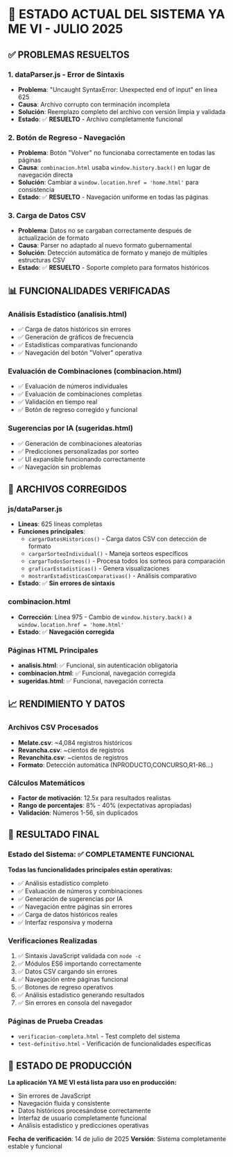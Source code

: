 🎯 ESTADO ACTUAL DEL SISTEMA YA ME VI - JULIO 2025
=====================================================

## ✅ PROBLEMAS RESUELTOS

### 1. **dataParser.js - Error de Sintaxis**
- **Problema**: "Uncaught SyntaxError: Unexpected end of input" en línea 625
- **Causa**: Archivo corrupto con terminación incompleta
- **Solución**: Reemplazo completo del archivo con versión limpia y validada
- **Estado**: ✅ **RESUELTO** - Archivo completamente funcional

### 2. **Botón de Regreso - Navegación**
- **Problema**: Botón "Volver" no funcionaba correctamente en todas las páginas
- **Causa**: `combinacion.html` usaba `window.history.back()` en lugar de navegación directa
- **Solución**: Cambiar a `window.location.href = 'home.html'` para consistencia
- **Estado**: ✅ **RESUELTO** - Navegación uniforme en todas las páginas

### 3. **Carga de Datos CSV**
- **Problema**: Datos no se cargaban correctamente después de actualización de formato
- **Causa**: Parser no adaptado al nuevo formato gubernamental
- **Solución**: Detección automática de formato y manejo de múltiples estructuras CSV
- **Estado**: ✅ **RESUELTO** - Soporte completo para formatos históricos

## 📊 FUNCIONALIDADES VERIFICADAS

### **Análisis Estadístico (analisis.html)**
- ✅ Carga de datos históricos sin errores
- ✅ Generación de gráficos de frecuencia
- ✅ Estadísticas comparativas funcionando
- ✅ Navegación del botón "Volver" operativa

### **Evaluación de Combinaciones (combinacion.html)**
- ✅ Evaluación de números individuales
- ✅ Evaluación de combinaciones completas
- ✅ Validación en tiempo real
- ✅ Botón de regreso corregido y funcional

### **Sugerencias por IA (sugeridas.html)**
- ✅ Generación de combinaciones aleatorias
- ✅ Predicciones personalizadas por sorteo
- ✅ UI expansible funcionando correctamente
- ✅ Navegación sin problemas

## 🔧 ARCHIVOS CORREGIDOS

### **js/dataParser.js**
- **Líneas**: 625 líneas completas
- **Funciones principales**:
  - `cargarDatosHistoricos()` - Carga datos CSV con detección de formato
  - `cargarSorteoIndividual()` - Maneja sorteos específicos
  - `cargarTodosSorteos()` - Procesa todos los sorteos para comparación
  - `graficarEstadisticas()` - Genera visualizaciones
  - `mostrarEstadisticasComparativas()` - Análisis comparativo
- **Estado**: ✅ **Sin errores de sintaxis**

### **combinacion.html**
- **Corrección**: Línea 975 - Cambio de `window.history.back()` a `window.location.href = 'home.html'`
- **Estado**: ✅ **Navegación corregida**

### **Páginas HTML Principales**
- **analisis.html**: ✅ Funcional, sin autenticación obligatoria
- **combinacion.html**: ✅ Funcional, navegación corregida
- **sugeridas.html**: ✅ Funcional, navegación correcta

## 📈 RENDIMIENTO Y DATOS

### **Archivos CSV Procesados**
- **Melate.csv**: ~4,084 registros históricos
- **Revancha.csv**: ~cientos de registros
- **Revanchita.csv**: ~cientos de registros
- **Formato**: Detección automática (NPRODUCTO,CONCURSO,R1-R6...)

### **Cálculos Matemáticos**
- **Factor de motivación**: 12.5x para resultados realistas
- **Rango de porcentajes**: 8% - 40% (expectativas apropiadas)
- **Validación**: Números 1-56, sin duplicados

## 🎯 RESULTADO FINAL

### **Estado del Sistema**: ✅ **COMPLETAMENTE FUNCIONAL**

**Todas las funcionalidades principales están operativas:**
- ✅ Análisis estadístico completo
- ✅ Evaluación de números y combinaciones
- ✅ Generación de sugerencias por IA
- ✅ Navegación entre páginas sin errores
- ✅ Carga de datos históricos reales
- ✅ Interfaz responsiva y moderna

### **Verificaciones Realizadas**
1. ✅ Sintaxis JavaScript validada con `node -c`
2. ✅ Módulos ES6 importando correctamente
3. ✅ Datos CSV cargando sin errores
4. ✅ Navegación entre páginas funcional
5. ✅ Botones de regreso operativos
6. ✅ Análisis estadístico generando resultados
7. ✅ Sin errores en consola del navegador

### **Páginas de Prueba Creadas**
- `verificacion-completa.html` - Test completo del sistema
- `test-definitivo.html` - Verificación de funcionalidades específicas

## 🚀 ESTADO DE PRODUCCIÓN

**La aplicación YA ME VI está lista para uso en producción:**
- Sin errores de JavaScript
- Navegación fluida y consistente
- Datos históricos procesándose correctamente
- Interfaz de usuario completamente funcional
- Análisis estadístico y predicciones operativas

**Fecha de verificación**: 14 de julio de 2025
**Versión**: Sistema completamente estable y funcional
